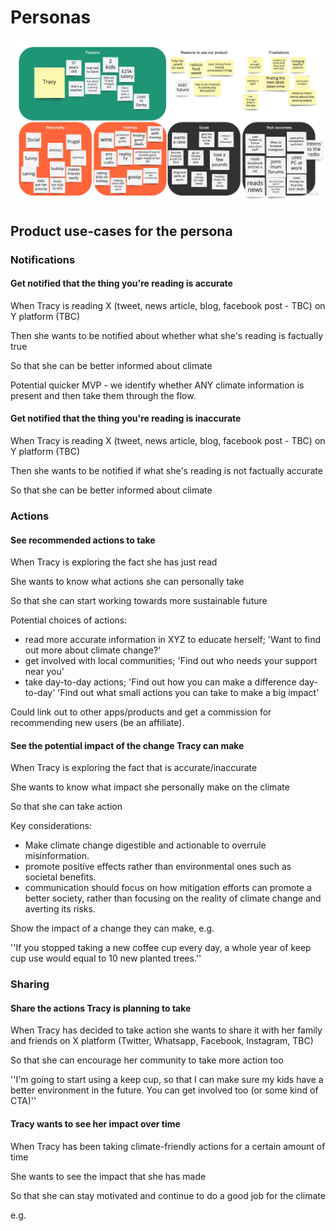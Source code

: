 # Personas

!["Personas"](images/Climate_misinformation_persona.jpg )

## Product use-cases for the persona

### Notifications

#### Get notified that the thing you're reading is accurate

When Tracy is reading X (tweet, news article, blog, facebook post - TBC) on Y platform (TBC) 

Then she wants to be notified about whether what she's reading is factually true 

So that she can be better informed about climate 

Potential quicker MVP - we identify whether ANY climate information is present and then take them through the flow.

#### Get notified that the thing you're reading is inaccurate

When Tracy is reading X (tweet, news article, blog, facebook post - TBC) on Y platform (TBC) 

Then she wants to be notified if what she's reading is not factually accurate

So that she can be better informed about climate

### Actions
#### See recommended actions to take
When Tracy is exploring the fact she has just read

She wants to know what actions she can personally take

So that she can start working towards more sustainable future 

Potential choices of actions: 

- read more accurate information in XYZ to educate herself; 'Want to find out more about climate change?'
- get involved with local communities; 'Find out who needs your support near you'
- take day-to-day actions; 'Find out how you can make a difference day-to-day' 'Find out what small actions you can take to make a big impact'

Could link out to other apps/products and get a commission for recommending new users (be an affiliate).

#### See the potential impact of the change Tracy can make

When Tracy is exploring the fact that is accurate/inaccurate 

She wants to know what impact she personally make on the climate

So that she can take action 

Key considerations: 

- Make climate change digestible and actionable to overrule misinformation.
- promote positive effects rather than environmental ones such as societal benefits.
- communication should focus on how mitigation efforts can promote a better society, rather than focusing on the reality of climate change and averting its risks.

Show the impact of a change they can make, e.g. 

''If you stopped taking a new coffee cup every day, a whole year of keep cup use would equal to 10 new planted trees.''

### Sharing

#### Share the actions Tracy is planning to take

When Tracy has decided to take action she wants to share it with her family and friends on X platform (Twitter, Whatsapp, Facebook, Instagram, TBC) 

So that she can encourage her community to take more action too

''I'm going to start using a keep cup, so that I can make sure my kids have a better environment in the future. You can get involved too (or some kind of CTA)''

#### Tracy wants to see her impact over time

When Tracy has been taking climate-friendly actions for a certain amount of time 

She wants to see the impact that she has made 

So that she can stay motivated and continue to do a good job for the climate 

e.g.